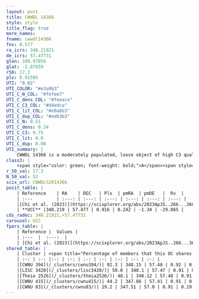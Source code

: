 ```yaml
---
layout: post
title: CWWDL 14366
style: style
title_flag: true
more_names: 
fname: cwwdl14366
fov: 0.577
ra_icrs: 348.21921
de_icrs: 57.47731
glon: 109.97856
glat: -2.87659
r50: 17.3
plx: 0.91585
UTI: "0.02"
UTI_COLOR: "#e3a9b3"
UTI_C_N_COL: "#fefee7"
UTI_C_dens_COL: "#feeace"
UTI_C_C3_COL: "#d4edca"
UTI_C_lit_COL: "#e0a6b3"
UTI_C_dup_COL: "#edb3b3"
UTI_C_N: 0.51
UTI_C_dens: 0.34
UTI_C_C3: 0.75
UTI_C_lit: 0.0
UTI_C_dup: 0.08
UTI_summary: |
    CWWDL 14366 is a moderately populated, loose object of high C3 quality. It was recently reported in the literature.<br><br><span style="color: #99180f; font-weight: bold;">Warning: </span>This is very likely a duplicate object, which shares a large percentage of members with at least one previously reported entry.
class3: |
    <span style="color: green; font-weight: bold;">A</span><span style="color: #FFC300; font-weight: bold;">B</span>
r_50_val: 17.3
N_50_val: 52
scix_url: CWWDL%2014366
posit_table: |
    | Reference    | RA    | DEC   | Plx  | pmRA  | pmDE   |  Rv  |
    | :---         | :---: | :---: | :---: | :---: | :---: | :---: |
    |[Chi et al. (2023)](https://scixplorer.org/abs/2023ApJS..266...36C) | 348.309 | 57.522 | 0.908 | 0.241 | -1.341 | -24.291 |
    | **UCC** |348.219 | 57.477 | 0.916 | 0.242 | -1.34 | -29.865 | 
cds_radec: 348.21921,+57.47731
carousel: UCC
fpars_table: |
    | Reference |  Values |
    | :---  |  :---:  |
    | [Chi et al. (2023)](https://scixplorer.org/abs/2023ApJS..266...36C) | `logAge=7.61, Z=-0.28` |
shared_table: |
    | Cluster | <span title="Percentage of members that this OC shares with the ones listed">%</span>   | RA   | DEC   | Plx   | pmRA  | pmDE  | Rv | UTI |
    | :-: | :-: |:-: | :-: | :-: | :-: | :-: | :-: | :-: |
    |[CWNU 394](/_clusters/cwnu394/)| 92.3 | 348.15 | 57.48 | 0.92 | 0.25 | -1.35 | -27.34 |0.16 |
    |[LISC 3420](/_clusters/lisc3420/)| 50.0 | 348.1 | 57.47 | 0.91 | 0.26 | -1.37 | -31.89 |0.24 |
    |[Theia 2526](/_clusters/theia2526/)| 48.1 | 348.12 | 57.48 | 0.91 | 0.27 | -1.37 | -31.89 |0.0 |
    |[CWNU 415](/_clusters/cwnu415/)| 44.2 | 347.86 | 57.41 | 0.91 | 0.24 | -1.38 | -23.5 |0.04 |
    |[CWNU 83](/_clusters/cwnu83/)| 19.2 | 347.51 | 57.0 | 0.91 | 0.19 | -1.4 | -19.28 |0.05 |
---
```

